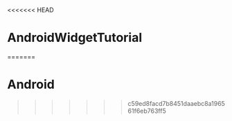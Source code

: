<<<<<<< HEAD
# AndroidWidgetTutorial
=======
# Android
>>>>>>> c59ed8facd7b8451daaebc8a196561f6eb763ff5
